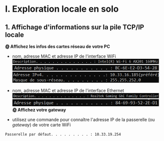 # I. Exploration locale en solo
## 1. Affichage d'informations sur la pile TCP/IP locale
**🌞 Affichez les infos des cartes réseau de votre PC**
- nom, adresse MAC et adresse IP de l'interface WiFi
![NameWifi](./pics/NameWifi.png)
![MacWifi](./pics/MacWifi.png)
![AdressWifi](./pics/adresseIPWifi.png)
- nom, adresse MAC et adresse IP de l'interface Ethernet
![NameEther](./pics/NameEther.png)
![MacEther](./pics/MacEthernet.png)
**🌞 Affichez votre gateway**

- utilisez une commande pour connaître l'adresse IP de la passerelle (ou *gateway*) de votre carte WiFi
```
Passerelle par défaut. . . . . . . . . : 10.33.19.254
```
